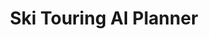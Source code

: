 ---
title: Ski Touring AI Planner
emoji: 🗺️⛷️
colorFrom: indigo
colorTo: blue
sdk: gradio
app_file: app.py
pinned: false
---